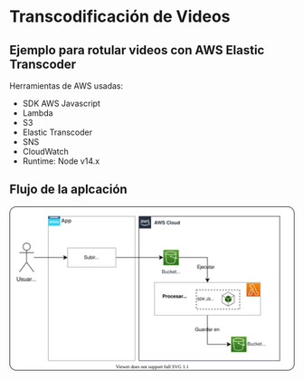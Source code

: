 # Transcodificación de Videos 
## Ejemplo para rotular videos con AWS Elastic Transcoder

Herramientas de AWS usadas:

* SDK AWS Javascript
* Lambda
* S3
* Elastic Transcoder
* SNS
* CloudWatch
* Runtime: Node v14.x

## Flujo de la aplcación
![](/img/diagrama-flujo.drawio.svg "Flujo")